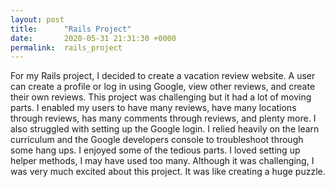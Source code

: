 ```yaml
---
layout: post
title:      "Rails Project"
date:       2020-05-31 21:31:30 +0000
permalink:  rails_project
---
```



For my Rails project, I decided to create a vacation review website. A user can create a profile or log in using Google, view other reviews, and create their own reviews. This project was challenging but it had a lot of moving parts. I enabled my users to have many reviews, have many locations through reviews, has many comments through reviews, and plenty more. I also struggled with setting up the Google login. I relied heavily on the learn curriculum and the Google developers console to troubleshoot through some hang ups. I enjoyed some of the tedious parts. I loved setting up helper methods, I may have used too many. Although it was challenging, I was very much excited about this project. It was like creating a huge puzzle.
